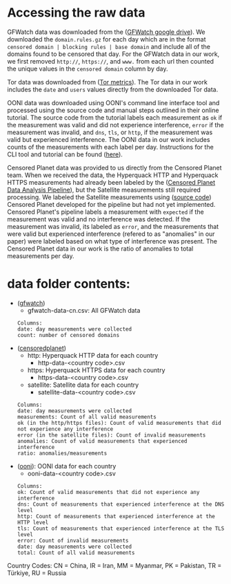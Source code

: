 # Accessing the raw data
GFWatch data was downloaded from the ([GFWatch google drive](https://drive.google.com/drive/folders/1911y0-rLfTjrcoDdgKLhMj4c8rqd0Iyd)). We downloaded the `domain.rules.gz` for each day which are in the format `censored domain | blocking rules | base domain` and include all of the domains found to be censored that day. For the GFWatch data in our work, we first removed `http://`, `https://`, and `www.` from each url then counted the unique values in the `censored domain` column by day. 

Tor data was downloaded from ([Tor metrics](https://metrics.torproject.org/userstats-relay-country.html)). The Tor data in our work includes the `date` and `users` values directly from the downloaded Tor data. 

OONI data was downloaded using OONI's command line interface tool and processed using the source code and manual steps outlined in their online tutorial. The source code from the tutorial labels each measurement as `ok` if the measurement was valid and did not experience interference, `error` if the measurement was invalid, and `dns`, `tls`, or `http`, if the measurement was valid but experienced interference. The OONI data in our work includes counts of the measurements with each label per day. Instructions for the CLI tool and tutorial can be found ([here](https://ooni.org/notebooks/tutorial-russia-data-analysis-case-study.html)).

Censored Planet data was provided to us directly from the Censored Planet team. When we received the data, the Hyperquack HTTP and Hyperquack HTTPS measurements had already been labeled by the ([Censored Planet Data Analysis Pipeline](https://github.com/censoredplanet/censoredplanet-analysis/tree/master)), but the Satellite measurements still required processing. We labeled the Satellite measurements using ([source code](https://github.com/censoredplanet/censoredplanet-analysis/blob/master/table/queries/merged_reduced_scans.sql)) Censored Planet developed for the pipeline but had not yet implemented. Censored Planet's pipeline labels a measurement with `expected` if the measurement was valid and no interference was detected. If the measurement was invalid, its labeled as `error`, and the measurements that were valid but experienced interference (refered to as "anomalies" in our paper) were labeled based on what type of interference was present. The Censored Planet data in our work is the ratio of anomalies to total measurements per day. 

# data folder contents:
- ([gfwatch](/data/gfwatch))
    - gfwatch-data-cn.csv: All GFWatch data
    ```
    Columns:
    date: day measurements were collected
    count: number of censored domains

- ([censoredplanet](/data/censoredplanet))
    - http: Hyperquack HTTP data for each country
        - http-data-\<country code>.csv
    - https: Hyperquack HTTPS data for each country
        - https-data-\<country code>.csv
    - satellite: Satellite data for each country
        - satellite-data-\<country code>.csv
  ```
  Columns:
  date: day measurements were collected
  measurements: Count of all valid measurements
  ok (in the http/https files): Count of valid measurements that did not experience any interference
  error (in the satellite files): Count of invalid measurements
  anomalies: Count of valid measurements that experienced interference
  ratio: anomalies/measurements
- ([ooni](/data/ooni)): OONI data for each country
    - ooni-data-\<country code>.csv
    ```
    Columns:
    ok: Count of valid measurements that did not experience any interference
    dns: Count of measurements that experienced interference at the DNS level
    http: Count of measurements that experienced interference at the HTTP level
    tls: Count of measurements that experienced interference at the TLS level
    error: Count of invalid measurements
    date: day measurements were collected
    total: Count of all valid measurements

Country Codes: CN = China, IR = Iran, MM = Myanmar, PK = Pakistan, TR = Türkiye, RU = Russia
